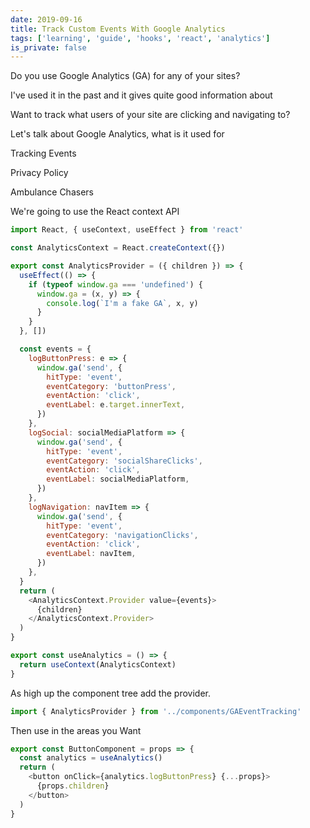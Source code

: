 ```yaml
---
date: 2019-09-16
title: Track Custom Events With Google Analytics
tags: ['learning', 'guide', 'hooks', 'react', 'analytics']
is_private: false
---
```


Do you use Google Analytics (GA) for any of your sites?

I've used it in the past and it gives quite good information about

Want to track what users of your site are clicking and navigating to?

Let's talk about Google Analytics, what is it used for

Tracking Events

Privacy Policy

Ambulance Chasers

We're going to use the React context API

```js
import React, { useContext, useEffect } from 'react'

const AnalyticsContext = React.createContext({})

export const AnalyticsProvider = ({ children }) => {
  useEffect(() => {
    if (typeof window.ga === 'undefined') {
      window.ga = (x, y) => {
        console.log(`I'm a fake GA`, x, y)
      }
    }
  }, [])

  const events = {
    logButtonPress: e => {
      window.ga('send', {
        hitType: 'event',
        eventCategory: 'buttonPress',
        eventAction: 'click',
        eventLabel: e.target.innerText,
      })
    },
    logSocial: socialMediaPlatform => {
      window.ga('send', {
        hitType: 'event',
        eventCategory: 'socialShareClicks',
        eventAction: 'click',
        eventLabel: socialMediaPlatform,
      })
    },
    logNavigation: navItem => {
      window.ga('send', {
        hitType: 'event',
        eventCategory: 'navigationClicks',
        eventAction: 'click',
        eventLabel: navItem,
      })
    },
  }
  return (
    <AnalyticsContext.Provider value={events}>
      {children}
    </AnalyticsContext.Provider>
  )
}

export const useAnalytics = () => {
  return useContext(AnalyticsContext)
}
```

As high up the component tree add the provider.

```js
import { AnalyticsProvider } from '../components/GAEventTracking'
```

Then use in the areas you Want

```js
export const ButtonComponent = props => {
  const analytics = useAnalytics()
  return (
    <button onClick={analytics.logButtonPress} {...props}>
      {props.children}
    </button>
  )
}
```
